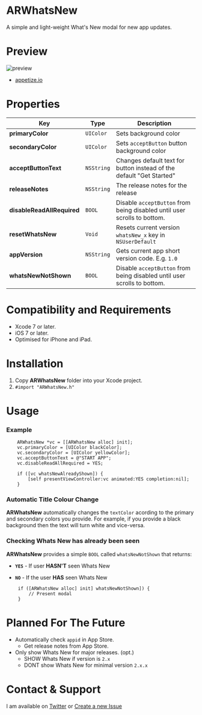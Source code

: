 

# ARWhatsNew
A simple and light-weight What's New modal for new app updates.

# Preview

![preview](https://github.com/docash59/ARWhatsNew/blob/master/preview.png "Preview")

 - [appetize.io](https://appetize.io/app/1c835153f9h7k36ab1k2mub9p4?device=iphone6s&scale=75&orientation=portrait&osVersion=10.0)

# Properties

| Key | Type | Description |
|---|---|---|
| **primaryColor** | `UIColor` | Sets background color |
| **secondaryColor** | `UIColor` | Sets `acceptButton` button background color |
| **acceptButtonText** | `NSString` | Changes default text for button instead of the default "Get Started" |
| **releaseNotes** | `NSString` | The release notes for the release |
| **disableReadAllRequired** | `BOOL` | Disable `acceptButton` from being disabled until user scrolls to bottom. |
| **resetWhatsNew** | `Void` | Resets current version `whatsNew_x` key in `NSUserDefault` |
| **appVersion** | `NSString` | Gets current app short version code. E.g. `1.0` |
| **whatsNewNotShown** | `BOOL` | Disable `acceptButton` from being disabled until user scrolls to bottom. |

# Compatibility and Requirements

- Xcode 7 or later.
 - iOS 7 or later.
 - Optimised for iPhone and iPad.

# Installation
 1. Copy **ARWhatsNew** folder into your Xcode project.
 2. `#import "ARWhatsNew.h"`

# Usage

### Example

        ARWhatsNew *vc = [[ARWhatsNew alloc] init];
        vc.primaryColor = [UIColor blackColor];
        vc.secondaryColor = [UIColor yellowColor];
        vc.acceptButtonText = @"START APP";
        vc.disableReadAllRequired = YES;
        
        if ([vc whatsNewAlreadyShown]) {
            [self presentViewController:vc animated:YES completion:nil];
        }

### Automatic Title Colour Change

**ARWhatsNew** automatically changes the `textColor` acording to the primary and secondary colors you provide. For example, if you provide a black background then the text will turn white and vice-versa.

### Checking Whats New has already been seen
**ARWhatsNew** provides a simple `BOOL` called `whatsNewNotShown` that returns:

 - **`YES`** - If user **HASN'T** seen Whats New
 - **`NO`** - If the user **HAS** seen Whats New


        if ([ARWhatsNew alloc] init] whatsNewNotShown]) {
            // Present modal
        }

# Planned For The Future
 - Automatically check `appid` in App Store.
     - Get release notes from App Store.
 - Only show Whats New for major releases. (opt.)
     - SHOW Whats New if version is `2.x` 
     - DONT show Whats New for minimal version `2.x.x`

# Contact & Support
I am available on [Twitter](https://twitter.com/DocAsh59) or [Create a new Issue](https://github.com/docash59/ARWhatsNew/issues)
